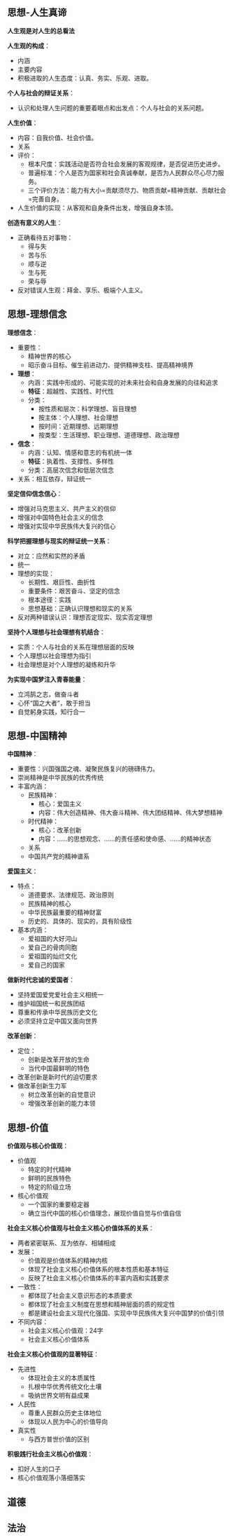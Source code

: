 
## 思想-人生真谛

**人生观是对人生的总看法**

**人生观的构成**：
- 内涵
- 主要内容
- 积极进取的人生态度：认真、务实、乐观、进取。

**个人与社会的辩证关系**：
- 认识和处理人生问题的重要着眼点和出发点：个人与社会的关系问题。

**人生价值**：
- 内容：自我价值、社会价值。
- 关系
- 评价：
	- 根本尺度：实践活动是否符合社会发展的客观规律，是否促进历史进步。
	- 普遍标准：个人是否为国家和社会真诚奉献，是否为人民群众尽心尽力服务。
	- 三个评价方法：能力有大小=贡献须尽力、物质贡献=精神贡献、贡献社会=完善自身。
- 人生价值的实现：从客观和自身条件出发，增强自身本领。

**创造有意义的人生**：
- 正确看待五对事物：
	- 得与失
	- 苦与乐
	- 顺与逆
	- 生与死
	- 荣与辱
- 反对错误人生观：拜金、享乐、极端个人主义。

## 思想-理想信念

**理想信念**：
- 重要性：
	- 精神世界的核心
	- 昭示奋斗目标、催生前进动力、提供精神支柱、提高精神境界
- **理想**：
	- 内涵：实践中形成的、可能实现的对未来社会和自身发展的向往和追求
	- **特征**：超越性、实践性、时代性
	- 分类：
		- 按性质和层次：科学理想、盲目理想
		- 按主体：个人理想、社会理想
		- 按时间：近期理想、远期理想
		- 按类型：生活理想、职业理想、道德理想、政治理想
- **信念**：
	- 内涵：认知、情感和意志的有机统一体
	- **特征**：执着性、支撑性、多样性
	- 分类：高层次信念和低层次信念
- 关系：相互依存，辩证统一

**坚定信仰信念信心**：
- 增强对马克思主义、共产主义的信仰
- 增强对中国特色社会主义的信念
- 增强对实现中华民族伟大复兴的信心

**科学把握理想与现实的辩证统一关系**：
- 对立：应然和实然的矛盾
- 统一
- 理想的实现：
	- 长期性、艰巨性、曲折性
	- 重要条件：艰苦奋斗、坚定的信念
	- 根本途径：实践
	- 思想基础：正确认识理想和现实的关系
- 反对两种错误认识：理想否定现实、现实否定理想

**坚持个人理想与社会理想有机结合**：
- 实质：个人与社会的关系在理想层面的反映
- 个人理想以社会理想为指引
- 社会理想是对个人理想的凝练和升华

**为实现中国梦注入青春能量**：
- 立鸿鹄之志，做奋斗者
- 心怀“国之大者”，敢于担当
- 自觉躬身实践，知行合一

## 思想-中国精神

**中国精神**：
- 重要性：兴国强国之魂、凝聚民族复兴的磅礴伟力。
- 崇尚精神是中华民族的优秀传统
- 丰富内涵：
	- 民族精神：
		- 核心：爱国主义
		- 内容：伟大创造精神、伟大奋斗精神、伟大团结精神、伟大梦想精神
	- 时代精神：
		- 核心：改革创新
		- 内容：……的思想观念、……的责任感和使命感、……的精神状态
	- 关系
	- 中国共产党的精神谱系

**爱国主义**：
- 特点：
	- 道德要求、法律规范、政治原则
	- 民族精神的核心
	- 中华民族最重要的精神财富
	- 历史的、具体的、现实的，具有阶级性
- 基本内涵：
	- 爱祖国的大好河山
	- 爱自己的骨肉同胞
	- 爱祖国的灿烂文化
	- 爱自己的国家

**做新时代忠诚的爱国者**：
- 坚持爱国爱党爱社会主义相统一
- 维护祖国统一和民族团结
- 尊重和传承中华民族历史文化
- 必须坚持立足中国又面向世界

**改革创新**：
- 定位：
	- 创新是改革开放的生命
	- 当代中国最鲜明的特色
- 改革创新是新时代的迫切要求
- 做改革创新生力军
	- 树立改革创新的自觉意识
	- 增强改革创新的能力本领

## 思想-价值

**价值观与核心价值观**：
- 价值观
	- 特定的时代精神
	- 鲜明的民族特色
	- 特定的阶级立场
- 核心价值观
	- 一个国家的重要稳定器
	- 确立当代中国的核心价值理念，展现价值自觉与价值自信

**社会主义核心价值观与社会主义核心价值体系的关系**：
- 两者紧密联系、互为依存、相辅相成
- 发展：
	- 价值观是价值体系的精神内核
	- 体现了社会主义核心价值体系的根本性质和基本特征
	- 反映了社会主义核心价值体系的丰富内涵和实践要求
- 一致性：
	- 都体现了社会主义意识形态的本质要求
	- 都体现了社会主义制度在思想和精神层面的质的规定性
	- 都是建设社会主义现代化强国、实现中华民族伟大复兴中国梦的价值引领
- 不同内容：
	- 社会主义核心价值观：24字
	- 社会主义核心价值体系

**社会主义核心价值观的显著特征**：
- 先进性
	- 体现社会主义的本质属性
	- 扎根中华优秀传统文化土壤
	- 吸纳世界文明有益成果
- 人民性
	- 尊重人民群众历史主体地位
	- 体现以人民为中心的价值导向
- 真实性
	- 与西方普世价值的区别

**积极践行社会主义核心价值观**：
- 扣好人生的口子
- 核心价值观落小落细落实

## 道德

## 法治